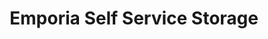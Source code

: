 ---
title: "Emporia Self Service Storage"
url: /emporia/emporia-self-service-storage/
shop: storage rental
---